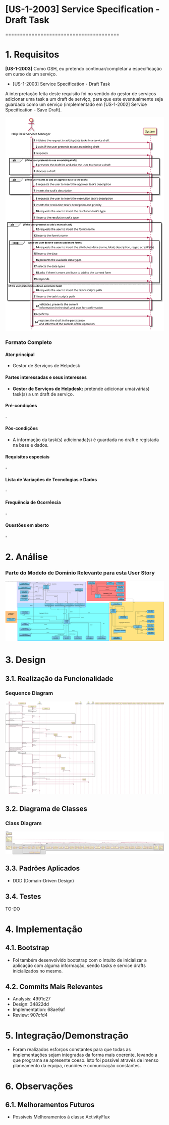 # [US-1-2003] Service Specification - Draft Task
=======================================


# 1. Requisitos

**[US-1-2003]** Como GSH, eu pretendo continuar/completar a especificação em curso de um serviço.

- [US-1-2003] Service Specification - Draft Task

A interpretação feita deste requisito foi no sentido do gestor de serviços adicionar uma task a um draft de serviço, 
para que este eventualmente seja guardado como um serviço (implementado em [US-1-2002] Service Specification - Save Draft).

![US-1-2003_SSD](US-1-2002_SSD.svg)

### Formato Completo

#### Ator principal

* Gestor de Serviços de Helpdesk

#### Partes interessadas e seus interesses

* **Gestor de Serviços de Helpdesk:** pretende adicionar uma(várias) task(s) a um draft de serviço.

#### Pré-condições

\-

#### Pós-condições

* A informação da task(s) adicionada(s) é guardada no draft e registada na base e dados.

#### Requisitos especiais

\-

#### Lista de Variações de Tecnologias e Dados

\-

#### Frequência de Ocorrência

\-

#### Questões em aberto

\-

# 2. Análise

### Parte do Modelo de Domínio Relevante para esta User Story

![US-1-2003_MD](US-1-2002_MD.svg)

# 3. Design

## 3.1. Realização da Funcionalidade

###	Sequence Diagram

![US-1-2003_SD_DraftTask](US-1-2002_SD_DraftTask.svg)

## 3.2. Diagrama de Classes

###	Class Diagram

![US-1-2003_CD.svg](US-1-2002_CD.svg)

## 3.3. Padrões Aplicados

* DDD (Domain-Driven Design)

## 3.4. Testes 

TO-DO

# 4. Implementação

## 4.1. Bootstrap

* Foi também desenvolvido bootstrap com o intuito de inicializar a aplicação com alguma informação, sendo tasks e service drafts inicializados no mesmo.

## 4.2. Commits Mais Relevantes

* Analysis: 4991c27
* Design: 34822dd
* Implementation: 68ae9af
* Review: 907cfd4


# 5. Integração/Demonstração

* Foram realizados esforços constantes para que todas as implementações sejam integradas da forma mais coerente, levando a que programa se apresente coeso. 
Isto foi possível através de imenso planeamento da equipa, reuniões e comunicação constantes.

# 6. Observações

## 6.1. Melhoramentos Futuros

- Possiveis Melhoramentos à classe ActivityFlux



